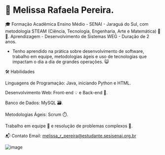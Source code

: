 
# 💼 Melissa Rafaela Pereira.



🎓 Formação Acadêmica
Ensino Médio - SENAI - Jaraguá do Sul, com metodologia STEAM (Ciência, Tecnologia, Engenharia, Arte e Matemática) 🔬🎨.
Aprendizagem - Desenvolvimento de Sistemas WEG - Duração de 2 anos. 



- Tenho aprendido na prática sobre desenvolvimento de software, trabalho em equipe, metodologias ágeis e uso de tecnologias que impactam o dia a dia de grandes operações. 😺




🛠️ Habilidades

Linguagens de Programação: Java, iniciando Python e HTML.

Desenvolvimento Web: Front-end 💡 e Back-end 🔧.

Banco de Dados: MySQL 🗃️.

Metodologias Ágeis: Scrum ⏱️.

Trabalho em equipe 🤝 e resolução de problemas complexos 🧩.


📬 Contato
Email: melissa_r_pereira@estudante.sesisenai.org.br


![image](https://github.com/user-attachments/assets/75369a75-b6f5-44ae-a750-560283a582cb)
